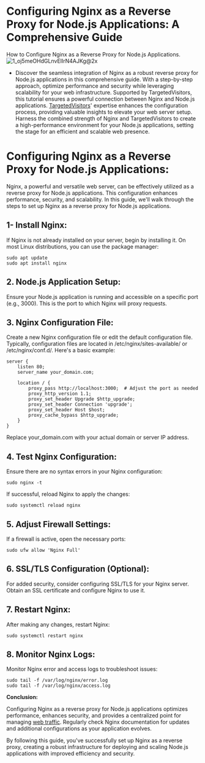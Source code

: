 # Configuring Nginx as a Reverse Proxy for Node.js Applications: A Comprehensive Guide
How to Configure Nginx as a Reverse Proxy for Node.js Applications.
![1_oj5meOHdGLnvElIrN4AJKg@2x](https://github.com/ltcbuzy/How-to-Configure-Nginx-as-a-Reverse-Proxy/assets/96268218/0fe3d81d-742f-4391-a8d9-60d8cf552410)
* Discover the seamless integration of Nginx as a robust reverse proxy for Node.js applications in this comprehensive guide. With a step-by-step approach, optimize performance and security while leveraging scalability for your web infrastructure. Supported by TargetedVisitors, this tutorial ensures a powerful connection between Nginx and Node.js applications. [TargetedVisitors](https://targeted-visitors.com/)' expertise enhances the configuration process, providing valuable insights to elevate your web server setup. Harness the combined strength of Nginx and TargetedVisitors to create a high-performance environment for your Node.js applications, setting the stage for an efficient and scalable web presence.

# Configuring Nginx as a Reverse Proxy for Node.js Applications:

Nginx, a powerful and versatile web server, can be effectively utilized as a reverse proxy for Node.js applications. This configuration enhances performance, security, and scalability. In this guide, we'll walk through the steps to set up Nginx as a reverse proxy for Node.js applications.

## 1- Install Nginx:

If Nginx is not already installed on your server, begin by installing it. On most Linux distributions, you can use the package manager:
```
sudo apt update
sudo apt install nginx
```
## 2. Node.js Application Setup:

Ensure your Node.js application is running and accessible on a specific port (e.g., 3000). This is the port to which Nginx will proxy requests.

## 3. Nginx Configuration File:

Create a new Nginx configuration file or edit the default configuration file. Typically, configuration files are located in /etc/nginx/sites-available/ or /etc/nginx/conf.d/. Here's a basic example:
```
server {
    listen 80;
    server_name your_domain.com;

    location / {
        proxy_pass http://localhost:3000;  # Adjust the port as needed
        proxy_http_version 1.1;
        proxy_set_header Upgrade $http_upgrade;
        proxy_set_header Connection 'upgrade';
        proxy_set_header Host $host;
        proxy_cache_bypass $http_upgrade;
    }
}
```
Replace your_domain.com with your actual domain or server IP address.
## 4. Test Nginx Configuration:

Ensure there are no syntax errors in your Nginx configuration:
```
sudo nginx -t

```
If successful, reload Nginx to apply the changes:

```
sudo systemctl reload nginx

```
## 5. Adjust Firewall Settings:

If a firewall is active, open the necessary ports:
```
sudo ufw allow 'Nginx Full'

```
## 6. SSL/TLS Configuration (Optional):

For added security, consider configuring SSL/TLS for your Nginx server. Obtain an SSL certificate and configure Nginx to use it.
## 7. Restart Nginx:

After making any changes, restart Nginx:
```
sudo systemctl restart nginx

```
## 8. Monitor Nginx Logs:

Monitor Nginx error and access logs to troubleshoot issues:
```
sudo tail -f /var/log/nginx/error.log
sudo tail -f /var/log/nginx/access.log

```
**Conclusion:**

Configuring Nginx as a reverse proxy for Node.js applications optimizes performance, enhances security, and provides a centralized point for managing [web traffic](https://targeted-visitors.com/). Regularly check Nginx documentation for updates and additional configurations as your application evolves.

By following this guide, you've successfully set up Nginx as a reverse proxy, creating a robust infrastructure for deploying and scaling Node.js applications with improved efficiency and security.
